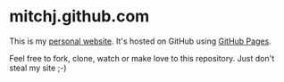 # mitchj.github.com

This is my [personal website](http://m-j.ca). It's hosted on GitHub using [GitHub Pages](http://pages.github.com/).

Feel free to fork, clone, watch or make love to this repository. Just don't steal my site ;-)
